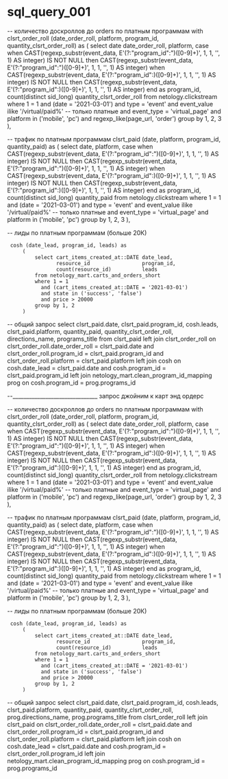 # sql_query_001
-- количество доскроллов до orders по платным программам
with clsrt_order_roll (date_order_roll, platform, program_id, quantity_clsrt_order_roll) as
         (
             select date                     date_order_roll,
                    platform,
                    case
                        when CAST(regexp_substr(event_data, E'(?:"program_id":")([0-9]+)', 1, 1, '', 1) AS integer) IS NOT NULL
                            then CAST(regexp_substr(event_data, E'(?:"program_id":")([0-9]+)', 1, 1, '', 1) AS integer)
                        when CAST(regexp_substr(event_data, E'(?:"program_id":)([0-9]+)', 1, 1, '', 1) AS integer) IS NOT NULL
                            then CAST(regexp_substr(event_data, E'(?:"program_id":)([0-9]+)', 1, 1, '', 1) AS integer)
                        end as               program_id,
                    count(distinct sid_long) quantity_clsrt_order_roll
             from netology.clickstream
             where 1 = 1
               and (date = '2021-03-01')
               and type = 'event'
               and event_value ilike '/virtual/paid%' -- только платные
               and event_type = 'virtual_page'
               and platform in ('mobile', 'pc')
               and regexp_like(page_url, 'order')
             group by 1, 2, 3
         ),

-- трафик по платным программам
     clsrt_paid (date, platform, program_id, quantity_paid) as
         (
             select date,
                    platform,
                    case
                        when CAST(regexp_substr(event_data, E'(?:"program_id":")([0-9]+)', 1, 1, '', 1) AS integer) IS NOT NULL
                            then CAST(regexp_substr(event_data, E'(?:"program_id":")([0-9]+)', 1, 1, '', 1) AS integer)
                        when CAST(regexp_substr(event_data, E'(?:"program_id":)([0-9]+)', 1, 1, '', 1) AS integer) IS NOT NULL
                            then CAST(regexp_substr(event_data, E'(?:"program_id":)([0-9]+)', 1, 1, '', 1) AS integer)
                        end as               program_id,
                    count(distinct sid_long) quantity_paid
             from netology.clickstream
             where 1 = 1
               and (date = '2021-03-01')
               and type = 'event'
               and event_value ilike '/virtual/paid%' -- только платные
               and event_type = 'virtual_page'
               and platform in ('mobile', 'pc')
             group by 1, 2, 3
         ),

-- лиды по платным программам (больше 20К)

     cosh (date_lead, program_id, leads) as
         (
             select cart_items_created_at::DATE date_lead,
                    resource_id                 program_id,
                    count(resource_id)          leads
             from netology_mart.carts_and_orders_short
             where 1 = 1
               and (cart_items_created_at::DATE = '2021-03-01')
               and state in ('success', 'false')
               and price > 20000
             group by 1, 2
         )

-- общий запрос
select clsrt_paid.date,
       clsrt_paid.program_id,
       cosh.leads,
       clsrt_paid.platform,
       quantity_paid,
       quantity_clsrt_order_roll,
       directions_name,
       programs_title
from clsrt_paid
         left join clsrt_order_roll
                   on clsrt_order_roll.date_order_roll = clsrt_paid.date
                       and clsrt_order_roll.program_id = clsrt_paid.program_id
                       and clsrt_order_roll.platform = clsrt_paid.platform
         left join cosh on cosh.date_lead = clsrt_paid.date
    and cosh.program_id = clsrt_paid.program_id
         left join netology_mart.clean_program_id_mapping prog
                   on cosh.program_id = prog.programs_id

--_______________________________ запрос джойним к карт энд ордерс

-- количество доскроллов до orders по платным программам
with clsrt_order_roll (date_order_roll, platform, program_id, quantity_clsrt_order_roll) as
         (
             select date                     date_order_roll,
                    platform,
                    case
                        when CAST(regexp_substr(event_data, E'(?:"program_id":")([0-9]+)', 1, 1, '', 1) AS integer) IS NOT NULL
                            then CAST(regexp_substr(event_data, E'(?:"program_id":")([0-9]+)', 1, 1, '', 1) AS integer)
                        when CAST(regexp_substr(event_data, E'(?:"program_id":)([0-9]+)', 1, 1, '', 1) AS integer) IS NOT NULL
                            then CAST(regexp_substr(event_data, E'(?:"program_id":)([0-9]+)', 1, 1, '', 1) AS integer)
                        end as               program_id,
                    count(distinct sid_long) quantity_clsrt_order_roll
             from netology.clickstream
             where 1 = 1
               and (date = '2021-03-01')
               and type = 'event'
               and event_value ilike '/virtual/paid%' -- только платные
               and event_type = 'virtual_page'
               and platform in ('mobile', 'pc')
               and regexp_like(page_url, 'order')
             group by 1, 2, 3
         ),

-- трафик по платным программам
     clsrt_paid (date, platform, program_id, quantity_paid) as
         (
             select date,
                    platform,
                    case
                        when CAST(regexp_substr(event_data, E'(?:"program_id":")([0-9]+)', 1, 1, '', 1) AS integer) IS NOT NULL
                            then CAST(regexp_substr(event_data, E'(?:"program_id":")([0-9]+)', 1, 1, '', 1) AS integer)
                        when CAST(regexp_substr(event_data, E'(?:"program_id":)([0-9]+)', 1, 1, '', 1) AS integer) IS NOT NULL
                            then CAST(regexp_substr(event_data, E'(?:"program_id":)([0-9]+)', 1, 1, '', 1) AS integer)
                        end as               program_id,
                    count(distinct sid_long) quantity_paid
             from netology.clickstream
             where 1 = 1
               and (date = '2021-03-01')
               and type = 'event'
               and event_value ilike '/virtual/paid%' -- только платные
               and event_type = 'virtual_page'
               and platform in ('mobile', 'pc')
             group by 1, 2, 3
         ),

-- лиды по платным программам (больше 20К)

     cosh (date_lead, program_id, leads) as
         (
             select cart_items_created_at::DATE date_lead,
                    resource_id                 program_id,
                    count(resource_id)          leads
             from netology_mart.carts_and_orders_short
             where 1 = 1
               and (cart_items_created_at::DATE = '2021-03-01')
               and state in ('success', 'false')
               and price > 20000
             group by 1, 2
         )

-- общий запрос
select clsrt_paid.date,
       clsrt_paid.program_id,
       cosh.leads,
       clsrt_paid.platform,
       quantity_paid,
       quantity_clsrt_order_roll,
       prog.directions_name,
       prog.programs_title
from clsrt_order_roll
         left join clsrt_paid
                   on clsrt_order_roll.date_order_roll = clsrt_paid.date
                       and clsrt_order_roll.program_id = clsrt_paid.program_id
                       and clsrt_order_roll.platform = clsrt_paid.platform
         left join cosh on cosh.date_lead = clsrt_paid.date
    and cosh.program_id = clsrt_order_roll.program_id
         left join netology_mart.clean_program_id_mapping prog
                   on cosh.program_id = prog.programs_id

